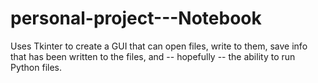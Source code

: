 # personal-project---Notebook
Uses Tkinter to create a GUI that can open files, write to them, save info that has been written to the files, and -- hopefully -- the ability to run Python files.
